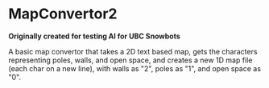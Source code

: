 # MapConvertor2

**Originally created for testing AI for UBC Snowbots**

A basic map convertor that takes a 2D text based map, gets the characters representing poles, walls, and open space, and creates a new 1D map file (each char on a new line), with walls as "2", poles as "1", and open space as "0".
